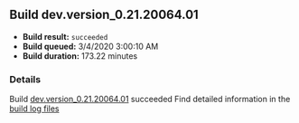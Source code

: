 ## Build dev.version_0.21.20064.01
- **Build result:** `succeeded`
- **Build queued:** 3/4/2020 3:00:10 AM
- **Build duration:** 173.22 minutes
### Details
Build [dev.version_0.21.20064.01](https://winappstudio.visualstudio.com/web/build.aspx?pcguid=a4ef43be-68ce-4195-a619-079b4d9834c2&builduri=vstfs%3a%2f%2f%2fBuild%2fBuild%2f33098) succeeded
Find detailed information in the [build log files]()
